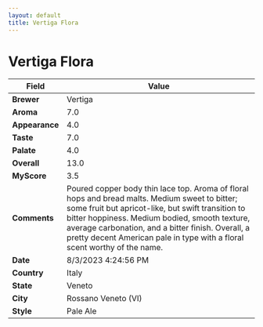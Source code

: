 ```yaml
---
layout: default
title: Vertiga Flora
---
```


# Vertiga Flora

| Field         | Value                                                                                                   |
|---------------|---------------------------------------------------------------------------------------------------------|
| **Brewer**    | Vertiga                                                                                        |
| **Aroma**     | 7.0                                                                                         |
| **Appearance**| 4.0                                                                                    |
| **Taste**     | 7.0                                                                                         |
| **Palate**    | 4.0                                                                                        |
| **Overall**   | 13.0                                                                                       |
| **MyScore**   | 3.5                                                                                       |
| **Comments**  | Poured copper body thin lace top. Aroma of floral hops and bread malts. Medium sweet to bitter; some fruit but apricot-like, but swift transition to bitter hoppiness. Medium bodied, smooth texture, average carbonation, and a bitter finish. Overall, a pretty decent American pale in type with a floral scent worthy of the name.                                                                                      |
| **Date**      | 8/3/2023 4:24:56 PM                                                                                          |
| **Country**   | Italy                                                                                       |
| **State**     | Veneto                                                                                         |
| **City**      | Rossano Veneto &#40;VI&#41;                                                                                          |
| **Style**     | Pale Ale                                                                                         |
